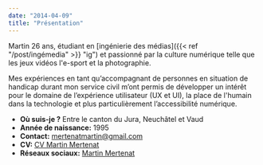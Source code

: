 ```yaml
---
date: "2014-04-09"
title: "Présentation"
---
```


Martin 26 ans, étudiant en [ingénierie des médias]({{< ref "/post/ingémedia" >}} "ig") et passionné par la culture numérique telle que les jeux vidéos l'e-sport et la photographie.




Mes expériences en tant qu’accompagnant de personnes en situation de handicap durant mon service civil m’ont permis de développer un intérêt pour le domaine de l’expérience utilisateur (UX et UI), la place de l'humain dans la technologie et plus particulièrement l’accessibilité numérique.

* **Où suis-je ?** Entre le canton du Jura, Neuchâtel et Vaud
 * **Année de naissance:** 1995
 * **Contact:** mertenatmartin@gmail.com
 * **CV:** [CV Martin Mertenat](https://drive.google.com/file/d/1VBwFKap8v9aB-K4HlMYpxU3KLuONnYhb/view?usp=sharing)
* **Réseaux sociaux:** [Martin Mertenat](https://linktr.ee/martin.mertenat)

